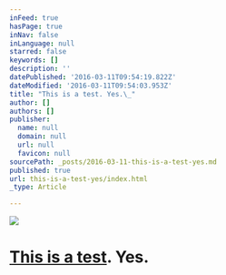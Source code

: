 ```yaml
---
inFeed: true
hasPage: true
inNav: false
inLanguage: null
starred: false
keywords: []
description: ''
datePublished: '2016-03-11T09:54:19.822Z'
dateModified: '2016-03-11T09:54:03.953Z'
title: "This is a test. Yes.\_"
author: []
authors: []
publisher:
  name: null
  domain: null
  url: null
  favicon: null
sourcePath: _posts/2016-03-11-this-is-a-test-yes.md
published: true
url: this-is-a-test-yes/index.html
_type: Article

---
```

![](https://the-grid-user-content.s3-us-west-2.amazonaws.com/7552174d-4535-46e9-9de3-b4ef1b75df77.jpg)

# [This is a test][0]. **Yes**. 

[0]: ray-chi.com